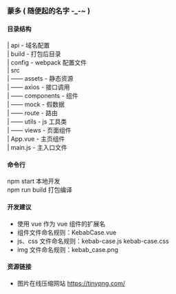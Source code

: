 ### 蒙多 ( 随便起的名字 -\_-~ )

#### 目录结构

| api - 域名配置  
| build - 打包后目录  
| config - webpack 配置文件  
| src  
| —— assets - 静态资源  
| —— axios - 接口调用  
| —— components - 组件  
| —— mock - 假数据  
| —— route - 路由  
| —— utils - js 工具类  
| —— views - 页面组件  
| App.vue - 主页组件  
| main.js - 主入口文件

#### 命令行

npm start 本地开发  
npm run build 打包编译

#### 开发建议

-   使用 vue 作为 vue 组件的扩展名
-   组件文件命名规则：KebabCase.vue
-   js、css 文件命名规则：kebab-case.js kebab-case.css
-   img 文件命名规则：kebab_case.png

#### 资源链接

-   图片在线压缩网站
    https://tinypng.com/
